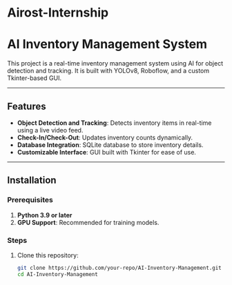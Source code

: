 # Airost-Internship

# AI Inventory Management System  

This project is a real-time inventory management system using AI for object detection and tracking. It is built with YOLOv8, Roboflow, and a custom Tkinter-based GUI.

---

## Features  

- **Object Detection and Tracking**: Detects inventory items in real-time using a live video feed.
- **Check-In/Check-Out**: Updates inventory counts dynamically.
- **Database Integration**: SQLite database to store inventory details.
- **Customizable Interface**: GUI built with Tkinter for ease of use.

---

## Installation  

### Prerequisites  
1. **Python 3.9 or later**  
2. **GPU Support**: Recommended for training models.  

### Steps  

1. Clone this repository:  
   ```bash
   git clone https://github.com/your-repo/AI-Inventory-Management.git
   cd AI-Inventory-Management
